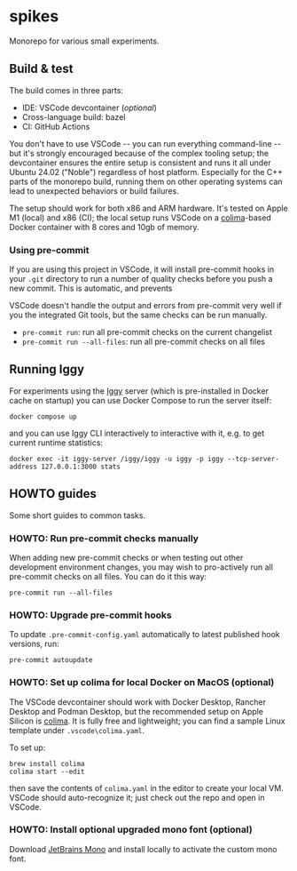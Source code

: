 # spikes

Monorepo for various small experiments.

## Build & test

The build comes in three parts:

- IDE: VSCode devcontainer (_optional_)
- Cross-language build: bazel
- CI: GitHub Actions

You don't have to use VSCode -- you can run everything command-line -- but it's strongly encouraged because of the complex tooling setup; the devcontainer ensures the entire setup is consistent and runs it all under Ubuntu 24.02 ("Noble") regardless of host platform. Especially for the C++ parts of the monorepo build, running them on other operating systems can lead to unexpected behaviors or build failures.

The setup should work for both x86 and ARM hardware. It's tested on Apple M1 (local) and x86 (CI); the local setup runs VSCode on a [colima](https://github.com/abiosoft/colima)-based Docker container with 8 cores and 10gb of memory.

### Using pre-commit

If you are using this project in VSCode, it will install pre-commit hooks in your `.git` directory to run a number of quality checks before you push a new commit. This is automatic, and prevents

VSCode doesn't handle the output and errors from pre-commit very well if you the integrated Git tools, but the same checks can be run manually.

- `pre-commit run`: run all pre-commit checks on the current changelist
- `pre-commit run --all-files`: run all pre-commit checks on all files

## Running Iggy

For experiments using the [Iggy](https://iggy.rs) server (which is pre-installed in Docker cache on startup) you can use Docker Compose to run the server itself:

```shell
docker compose up
```

and you can use Iggy CLI interactively to interactive with it, e.g. to get current runtime statistics:

```shell
docker exec -it iggy-server /iggy/iggy -u iggy -p iggy --tcp-server-address 127.0.0.1:3000 stats
```

## HOWTO guides

Some short guides to common tasks.

### HOWTO: Run pre-commit checks manually

When adding new pre-commit checks or when testing out other development environment changes, you may wish to pro-actively run all pre-commit checks on all files. You can do it this way:

```shell
pre-commit run --all-files
```

### HOWTO: Upgrade pre-commit hooks

To update `.pre-commit-config.yaml` automatically to latest published hook versions, run:

```shell
pre-commit autoupdate
```

### HOWTO: Set up colima for local Docker on MacOS (optional)

The VSCode devcontainer should work with Docker Desktop, Rancher Desktop and Podman Desktop, but the recommended setup on Apple Silicon is [colima](https://github.com/abiosoft/colima). It is fully free and lightweight; you can find a sample Linux template under `.vscode\colima.yaml`.

To set up:

```shell
brew install colima
colima start --edit
```

then save the contents of `colima.yaml` in the editor to create your local VM. VSCode should auto-recognize it; just check out the repo and open in VSCode.

### HOWTO: Install optional upgraded mono font (optional)

Download [JetBrains Mono](https://www.jetbrains.com/lp/mono/) and install locally to activate the custom mono font.
